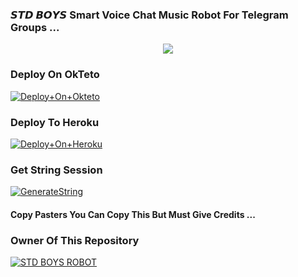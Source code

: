 ### 𝙎𝙏𝘿 𝘽𝙊𝙔𝙎 Smart Voice Chat Music Robot For Telegram Groups ...


<p align="center"><a href="https://t.me/STD_DEEPANSHU"><img src="https://te.legra.ph/file/c6d14750bba067ffa8ee4.jpg"></a></p>


### Deploy On OkTeto

[![Deploy+On+Okteto](https://img.shields.io/badge/Deploy%20To%20Okteto-informational?style=for-the-badge&logo=Okteto)](https://cloud.okteto.com/deploy?repository=https://github.com/adityabots/tgmusicbot)


### Deploy To Heroku

[![Deploy+On+Heroku](https://www.herokucdn.com/deploy/button.svg)](https://heroku.com/deploy?template=https://github.com/adityabots/tgmusicbot)



### Get String Session

[![GenerateString](https://img.shields.io/badge/repl.it-generateString-yellowgreen)](https://replit.com/@AdityaHalder/StringSession)



#### Copy Pasters You Can Copy This But Must Give Credits ...

### Owner Of This Repository
[![STD BOYS ROBOT](https://te.legra.ph/file/8f9d2a593854d0c736201.png)](https://t.me/STD_DEEPANSHU)
